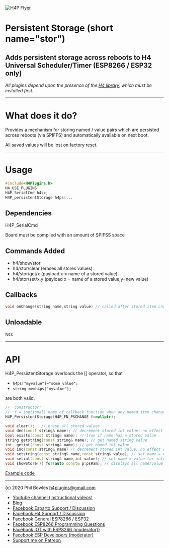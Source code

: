 ![H4P Flyer](/assets/DiagLogo.jpg) 
# Persistent Storage (short name="stor")

## Adds persistent storage across reboots to H4 Universal Scheduler/Timer (ESP8266 / ESP32 only)

*All plugins depend upon the presence of the [H4 library](https://github.com/philbowles/H4), which must be installed first.*

---
# What does it do?

Provides a mechanism for storing named / value pairs which are persisted across reboots (via SPIFFS) and automatically available on next boot.

All saved values will be lost on factory reset.

---

# Usage

```cpp
#include<H4Plugins.h>
H4_USE_PLUGINS
H4P_SerialCmd h4sc;
H4P_persistentStorage h4ps(...
```

## Dependencies

H4P_SerialCmd

Board must be compiled with an amount of SPIFSS space

## Commands Added

* h4/show/stor
* h4/stor/clear  (erases all stores values)
* h4/stor/get/x (payload x = name of a stored value)
* h4/stor/set/x,y (payload x = name of a stored value,y=new value)

## Callbacks

```cpp
void onChange(string name,string value) // called after stored item changes
```

## Unloadable

NO:

---

# API

H4P_PersistentStorage overloads the [] operator, so that

* `h4ps["myvalue"]="some value";`
* `string mv=h4ps["myvalue"];`

are both valid.

```cpp
//  constructor:
//  f = (optional) name of callback function when any named item changes value
H4P_PersistentStorage(H4P_FN_PSCHANGE f=nullptr);

void clear();   // erase all stored values
void dec(const string& name); // decrement stored int value: no effect on string value
bool exists(const string& name); // true if name has a stored value
string getstring(const string& name); // get named string value
int  getint(const string& name); // get named int value
void inc(const string& name) // decrement stored int value: no effect on string value
void setstring(const string& name,const string& value); // set name = value
void setint(const string& name,int value); // set name = value for integers
void showStore(){ for(auto const& p:psRam); // displays all name/value pairs
```

[Example code](../examples/H4P_persistentStorage/H4P_persistentStorage.ino)

----
(c) 2020 Phil Bowles h4plugins@gmail.com

* [Youtube channel (instructional videos)](https://www.youtube.com/channel/UCYi-Ko76_3p9hBUtleZRY6g)
* [Blog](https://8266iot.blogspot.com)
* [Facebook Esparto Support / Discussion](https://www.facebook.com/groups/esparto8266/)
* [Facebook H4  Support / Discussion](https://www.facebook.com/groups/444344099599131/)
* [Facebook General ESP8266 / ESP32](https://www.facebook.com/groups/2125820374390340/)
* [Facebook ESP8266 Programming Questions](https://www.facebook.com/groups/esp8266questions/)
* [Facebook IOT with ESP8266 (moderator)}](https://www.facebook.com/groups/1591467384241011/)
* [Facebook ESP Developers (moderator)](https://www.facebook.com/groups/ESP8266/)
* [Support me on Patreon](https://patreon.com/esparto)
